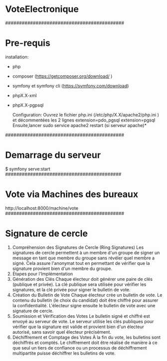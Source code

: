 # VoteElectronique
###########################################
# Pre-requis 
installation:
-  php
- composer (https://getcomposer.org/download/ )
- symfony et symfony cli (https://symfony.com/download)
- phpX.X-xml
- phpX.X-pgpsql

  Configuration:
Ouvrez le fichier php.ini (/etc/php/X.X/apache2/php.ini ) et décommentées les 2 lignes 
extension=pdo_pgsql
extension=pgsql
Ensuite,lancer
sudo service apache2 restart (si serveur apache)*


###########################################
# Demarrage du serveur
$ symfony serve:start
##########################################
# Vote via Machines des bureaux
http://localhost:8000/machine/vote
###########################################
# Signature de cercle
1. Compréhension des Signatures de Cercle (Ring Signatures)
Les signatures de cercle permettent à un membre d'un groupe de signer un message en tant que membre du groupe sans révéler quel membre a signé. Cela assure l'anonymat tout en permettant de vérifier que la signature provient bien d'un membre du groupe.
2. Étapes pour l'Implémentation
1. Génération des Clés
Chaque électeur doit générer une paire de clés (publique et privée). La clé publique sera utilisée pour vérifier les signatures, et la clé privée pour signer le bulletin de vote.
2. Création du Bulletin de Vote
Chaque électeur crée un bulletin de vote. Le contenu du bulletin (le choix du candidat) doit être chiffré pour assurer la confidentialité. L'électeur signe ensuite le bulletin de vote avec une signature de cercle.
3. Soumission et Vérification des Votes
Le bulletin signé et chiffré est envoyé au serveur de vote. Le serveur utilise les clés publiques pour vérifier que la signature est valide et provient bien d'un électeur autorisé, sans savoir quel électeur précisément.
4. Déchiffrement et Comptage des Votes
À la fin du vote, les bulletins sont déchiffrés et comptés. Le chiffrement doit être réalisé de manière à ce que seul un tiers de confiance ou un processus de déchiffrement multipartite puisse déchiffrer les bulletins de vote.

